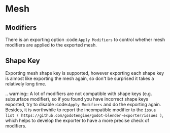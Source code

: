 Mesh
====

Modifiers
---------
There is an exporting option :code:`Apply Modifiers` to
control whether mesh modifiers are applied to the exported mesh.


Shape Key
---------
Exporting mesh shape key is supported, however exporting each shape key
is almost like exporting the mesh again, so don't be surprised
it takes a relatively long time.

.. warning::
    A lot of modifiers are not compatible with shape keys
    (e.g. subsurface modifier), so if you found you have
    incorrect shape keys exported, try to disable :code:`Apply Modifiers`
    and do the exporting again. Besides, it is worthwhile to report the
    incompatible modifier to the `issue list
    ( https://github.com/godotengine/godot-blender-exporter/issues )`,
    which helps to develop the exporter to have a more precise check of modifiers.
